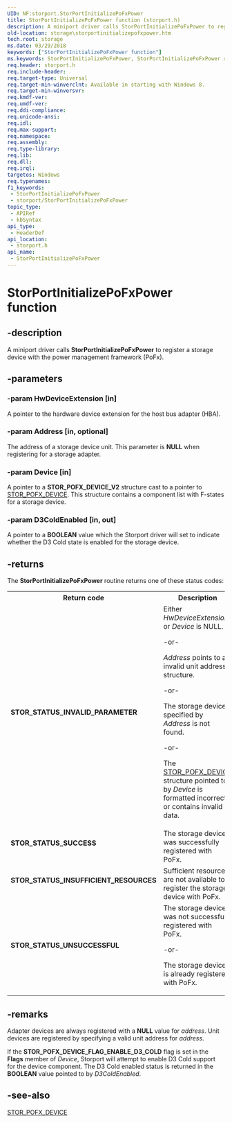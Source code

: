 ```yaml
---
UID: NF:storport.StorPortInitializePoFxPower
title: StorPortInitializePoFxPower function (storport.h)
description: A miniport driver calls StorPortInitializePoFxPower to register a storage device with the power management framework (PoFx).
old-location: storage\storportinitializepofxpower.htm
tech.root: storage
ms.date: 03/29/2018
keywords: ["StorPortInitializePoFxPower function"]
ms.keywords: StorPortInitializePoFxPower, StorPortInitializePoFxPower routine [Storage Devices], storage.storportinitializepofxpower, storport/StorPortInitializePoFxPower
req.header: storport.h
req.include-header: 
req.target-type: Universal
req.target-min-winverclnt: Available in starting with Windows 8.
req.target-min-winversvr: 
req.kmdf-ver: 
req.umdf-ver: 
req.ddi-compliance: 
req.unicode-ansi: 
req.idl: 
req.max-support: 
req.namespace: 
req.assembly: 
req.type-library: 
req.lib: 
req.dll: 
req.irql: 
targetos: Windows
req.typenames: 
f1_keywords:
 - StorPortInitializePoFxPower
 - storport/StorPortInitializePoFxPower
topic_type:
 - APIRef
 - kbSyntax
api_type:
 - HeaderDef
api_location:
 - storport.h
api_name:
 - StorPortInitializePoFxPower
---
```


# StorPortInitializePoFxPower function


## -description

A miniport driver calls <b>StorPortInitializePoFxPower</b> to register a storage device with the power management framework (PoFx).

## -parameters

### -param HwDeviceExtension [in]


A pointer to the hardware device extension for the host bus adapter (HBA).

### -param Address [in, optional]


The address of a storage device unit. This parameter is <b>NULL</b> when registering for a storage adapter.

### -param Device [in]


A pointer to a <b>STOR_POFX_DEVICE_V2</b> structure cast to a pointer to <a href="/windows-hardware/drivers/ddi/storport/ns-storport-_stor_pofx_device">STOR_POFX_DEVICE</a>. This structure contains a component list with F-states for a storage device.

### -param D3ColdEnabled [in, out]


A pointer to a <b>BOOLEAN</b> value which the Storport driver will set to indicate whether the D3 Cold state is enabled for the storage device.

## -returns

The <b>StorPortInitializePoFxPower</b> routine returns one of these status codes:

<table>
<tr>
<th>Return code</th>
<th>Description</th>
</tr>
<tr>
<td width="40%">
<dl>
<dt><b>STOR_STATUS_INVALID_PARAMETER</b></dt>
</dl>
</td>
<td width="60%">
Either <i>HwDeviceExtension</i> or <i>Device</i> is NULL.

-or-

<i>Address</i> points to an invalid unit address structure.

-or-

The storage device specified by <i>Address</i> is not found.

-or-

The <a href="/windows-hardware/drivers/ddi/storport/ns-storport-_stor_pofx_device">STOR_POFX_DEVICE</a> structure pointed to by  <i>Device</i> is formatted incorrectly or contains invalid data.

</td>
</tr>
<tr>
<td width="40%">
<dl>
<dt><b>STOR_STATUS_SUCCESS</b></dt>
</dl>
</td>
<td width="60%">
The storage device was successfully registered with PoFx.

</td>
</tr>
<tr>
<td width="40%">
<dl>
<dt><b>STOR_STATUS_INSUFFICIENT_RESOURCES</b></dt>
</dl>
</td>
<td width="60%">
Sufficient resources are not available to register the storage device with PoFx.

</td>
</tr>
<tr>
<td width="40%">
<dl>
<dt><b>STOR_STATUS_UNSUCCESSFUL</b></dt>
</dl>
</td>
<td width="60%">
The storage device was not successfully registered with PoFx.

-or-

The storage device is already registered with PoFx.

</td>
</tr>
</table>

## -remarks

Adapter devices are always registered with a <b>NULL</b> value for <i>address</i>. Unit devices are registered by specifying a valid unit address for <i>address</i>.

If the <b>STOR_POFX_DEVICE_FLAG_ENABLE_D3_COLD</b> flag is set in the <b>Flags</b> member of <i>Device</i>, Storport will attempt to enable D3 Cold support for the device component. The D3 Cold enabled status is returned in the <b>BOOLEAN</b> value pointed to by <i>D3ColdEnabled</i>.

## -see-also

<a href="/windows-hardware/drivers/ddi/storport/ns-storport-_stor_pofx_device">STOR_POFX_DEVICE</a>

